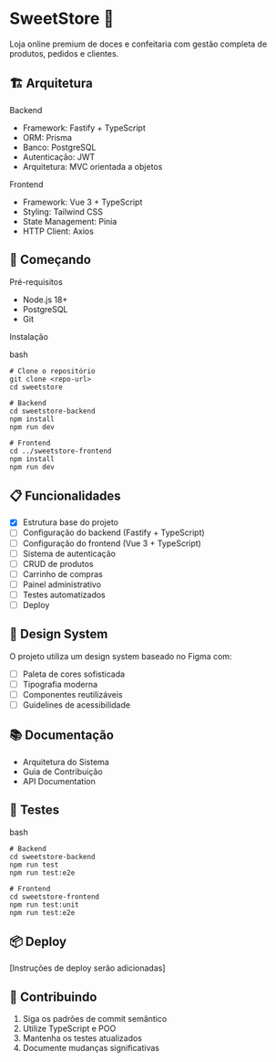# SweetStore 🍰
Loja online premium de doces e confeitaria com gestão completa de produtos, pedidos e clientes.

## 🏗️ Arquitetura
Backend
- Framework: Fastify + TypeScript
- ORM: Prisma
- Banco: PostgreSQL
- Autenticação: JWT
- Arquitetura: MVC orientada a objetos

Frontend
- Framework: Vue 3 + TypeScript
- Styling: Tailwind CSS
- State Management: Pinia
- HTTP Client: Axios

## 🚀 Começando
Pré-requisitos
- Node.js 18+
- PostgreSQL
- Git

Instalação

bash

    # Clone o repositório
    git clone <repo-url>
    cd sweetstore

    # Backend
    cd sweetstore-backend
    npm install
    npm run dev

    # Frontend
    cd ../sweetstore-frontend
    npm install
    npm run dev

## 📋 Funcionalidades
- [x] Estrutura base do projeto
- [ ] Configuração do backend (Fastify + TypeScript)
- [ ] Configuração do frontend (Vue 3 + TypeScript)
- [ ] Sistema de autenticação
- [ ] CRUD de produtos
- [ ] Carrinho de compras
- [ ] Painel administrativo
- [ ] Testes automatizados
- [ ] Deploy

## 🎨 Design System
O projeto utiliza um design system baseado no Figma com:

- [ ] Paleta de cores sofisticada
- [ ] Tipografia moderna
- [ ] Componentes reutilizáveis
- [ ] Guidelines de acessibilidade

## 📚 Documentação
- Arquitetura do Sistema
- Guia de Contribuição
- API Documentation

## 🧪 Testes
bash

    # Backend
    cd sweetstore-backend
    npm run test
    npm run test:e2e

    # Frontend
    cd sweetstore-frontend
    npm run test:unit
    npm run test:e2e

## 📦 Deploy
[Instruções de deploy serão adicionadas]

## 🤝 Contribuindo
1. Siga os padrões de commit semântico
2. Utilize TypeScript e POO
3. Mantenha os testes atualizados
4. Documente mudanças significativas